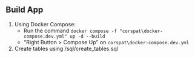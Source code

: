 ## Build App
1. Using Docker Compose:
   - Run the command `docker compose -f "corspat\docker-compose.dev.yml" up -d --build`
   - "Right Button > Compose Up" on `corspat\docker-compose.dev.yml`
3. Create tables using /sql/create_tables.sql
